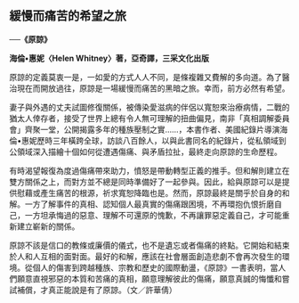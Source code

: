 ## 緩慢而痛苦的希望之旅

**──《原諒》**

**海倫•惠妮〈Helen Whitney〉著，亞奇譯，三采文化出版**

原諒的定義莫衷一是，一如愛的方式人人不同，是條複雜又費解的多向道。為了醫治現在而開放過往，原諒是一場緩慢而痛苦的黑暗之旅。幸而，前方必然有希望。

妻子與外遇的丈夫試圖修復關係，被傳染愛滋病的伴侶以寬恕來治療病情，二戰的猶太人倖存者，接受了世界上總有令人無可理解的扭曲偏見，南非「真相調解委員會」齊聚一堂，公開揭露多年的種族壓制之實……，本書作者、美國紀錄片導演海倫•惠妮歷時三年橫跨全球，訪談八百餘人，以與此書同名的紀錄片，從私領域到公領域深入描繪十個如何從遭遇傷痛、與矛盾拉扯，最終走向原諒的生命歷程。

有時渴望報復為度過傷痛帶來助力，憤怒是帶動轉型正義的推手。但和解則建立在雙方關係之上，而對方並不總是同時準備好了一起參與。因此，給與原諒可以是提供慰藉或產生痛苦的根源，祈求寬恕降臨也是。然而，原諒最終是關乎於自身的和解。一方了解事件的真相、認知個人最真實的傷痛跟困境，不再環抱仇恨折磨自己，一方坦承悔過的惡意、理解不可還原的愧歉，不再讓罪惡定義自己，才可能重新建立嶄新的關係。

原諒不該是信口的教條或廉價的儀式，也不是遺忘或者傷痛的終點。它開始和結束於人和人互相的面對面。最好的和解，應該在社會層面創造悲劇不會再次發生的環境。從個人的傷害到跨越種族、宗教和歷史的國際動盪，《原諒》一書表明，當人們願意直視邪惡的本質和苦痛的真相，願意理解彼此的傷痛，願意真誠的悔懺和嘗試補償，才真正能說是有了原諒。（文／許華倩）
